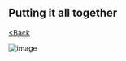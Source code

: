 ## **Putting it all together**


[<Back](https://github.com/LiliamLeme/FTALive-Sessions_Synapse_SQL/blob/main/content/data/ModernDatawarehouse-Security/Power%20BI.md)

![image](https://user-images.githubusercontent.com/24648322/214102982-8b2dd6c4-0c87-4bbb-afef-fa14584f4e77.png)
